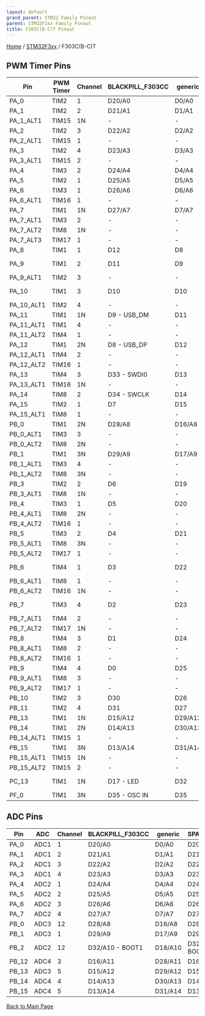 ```yaml
---
layout: default
grand_parent: STM32 Family Pinout
parent: STM32F3xx Family Pinout
title: F303C(B-C)T Pinout
---
```


[Home](../../index.md) / [STM32F3xx](../index.md) / F303C(B-C)T

## PWM Timer Pins

| Pin | PWM Timer | Channel | BLACKPILL_F303CC | generic | SPARKY_F303CC |
| --- | --- | --- | --- | --- | --- |
| PA_0 | TIM2 | 1 | D20/A0 | D0/A0 | D20/A0 |
| PA_1 | TIM2 | 2 | D21/A1 | D1/A1 | D21/A1 |
| PA_1_ALT1 | TIM15 | 1N | - | - | - |
| PA_2 | TIM2 | 3 | D22/A2 | D2/A2 | D22/A2 |
| PA_2_ALT1 | TIM15 | 1 | - | - | - |
| PA_3 | TIM2 | 4 | D23/A3 | D3/A3 | D23/A3 - RCX |
| PA_3_ALT1 | TIM15 | 2 | - | - | - |
| PA_4 | TIM3 | 2 | D24/A4 | D4/A4 | D24/A4 |
| PA_5 | TIM2 | 1 | D25/A5 | D5/A5 | D25/A5 |
| PA_6 | TIM3 | 1 | D26/A6 | D6/A6 | D26/A6 |
| PA_6_ALT1 | TIM16 | 1 | - | - | - |
| PA_7 | TIM1 | 1N | D27/A7 | D7/A7 | D27/A7 |
| PA_7_ALT1 | TIM3 | 2 | - | - | - |
| PA_7_ALT2 | TIM8 | 1N | - | - | - |
| PA_7_ALT3 | TIM17 | 1 | - | - | - |
| PA_8 | TIM1 | 1 | D12 | D8 | D12 |
| PA_9 | TIM1 | 2 | D11 | D9 | D11 - SCL MPU-9150 |
| PA_9_ALT1 | TIM2 | 3 | - | - | - |
| PA_10 | TIM1 | 3 | D10 | D10 | D10 - SDA MPU-9150 |
| PA_10_ALT1 | TIM2 | 4 | - | - | - |
| PA_11 | TIM1 | 1N | D9  - USB_DM | D11 | D9  - USB_DM |
| PA_11_ALT1 | TIM1 | 4 | - | - | - |
| PA_11_ALT2 | TIM4 | 1 | - | - | - |
| PA_12 | TIM1 | 2N | D8  - USB_DP | D12 | D8  - USB_DP |
| PA_12_ALT1 | TIM4 | 2 | - | - | - |
| PA_12_ALT2 | TIM16 | 1 | - | - | - |
| PA_13 | TIM4 | 3 | D33 - SWDI0 | D13 | D33 - SWDI0 |
| PA_13_ALT1 | TIM16 | 1N | - | - | - |
| PA_14 | TIM8 | 2 | D34 - SWCLK | D14 | D34 - SWCLK |
| PA_15 | TIM2 | 1 | D7 | D15 | D7 |
| PA_15_ALT1 | TIM8 | 1 | - | - | - |
| PB_0 | TIM1 | 2N | D28/A8 | D16/A8 | D28/A8 |
| PB_0_ALT1 | TIM3 | 3 | - | - | - |
| PB_0_ALT2 | TIM8 | 2N | - | - | - |
| PB_1 | TIM1 | 3N | D29/A9 | D17/A9 | D29/A9 |
| PB_1_ALT1 | TIM3 | 4 | - | - | - |
| PB_1_ALT2 | TIM8 | 3N | - | - | - |
| PB_3 | TIM2 | 2 | D6 | D19 | D6 |
| PB_3_ALT1 | TIM8 | 1N | - | - | - |
| PB_4 | TIM3 | 1 | D5 | D20 | D5  - LED_BLUE |
| PB_4_ALT1 | TIM8 | 2N | - | - | - |
| PB_4_ALT2 | TIM16 | 1 | - | - | - |
| PB_5 | TIM3 | 2 | D4 | D21 | D4  - LED_RED |
| PB_5_ALT1 | TIM8 | 3N | - | - | - |
| PB_5_ALT2 | TIM17 | 1 | - | - | - |
| PB_6 | TIM4 | 1 | D3 | D22 | D3  - UART1_TX or I2C1_SCL |
| PB_6_ALT1 | TIM8 | 1 | - | - | - |
| PB_6_ALT2 | TIM16 | 1N | - | - | - |
| PB_7 | TIM3 | 4 | D2 | D23 | D2  - UART1_RX or I2C1_SDC |
| PB_7_ALT1 | TIM4 | 2 | - | - | - |
| PB_7_ALT2 | TIM17 | 1N | - | - | - |
| PB_8 | TIM4 | 3 | D1 | D24 | D1  - CAN_RX |
| PB_8_ALT1 | TIM8 | 2 | - | - | - |
| PB_8_ALT2 | TIM16 | 1 | - | - | - |
| PB_9 | TIM4 | 4 | D0 | D25 | D0  - CAN_TX |
| PB_9_ALT1 | TIM8 | 3 | - | - | - |
| PB_9_ALT2 | TIM17 | 1 | - | - | - |
| PB_10 | TIM2 | 3 | D30 | D26 | D30 - UART3_TX |
| PB_11 | TIM2 | 4 | D31 | D27 | D31 - UART3_RX |
| PB_13 | TIM1 | 1N | D15/A12 | D29/A12 | D15/A12 |
| PB_14 | TIM1 | 2N | D14/A13 | D30/A13 | D14/A13 |
| PB_14_ALT1 | TIM15 | 1 | - | - | - |
| PB_15 | TIM1 | 3N | D13/A14 | D31/A14 | D13/A14 |
| PB_15_ALT1 | TIM15 | 1N | - | - | - |
| PB_15_ALT2 | TIM15 | 2 | - | - | - |
| PC_13 | TIM1 | 1N | D17 - LED | D32 | D17 - LED on Bluepill Board |
| PF_0 | TIM1 | 3N | D35 - OSC IN | D35 | D35 - OSC IN |


## ADC Pins

| Pin | ADC | Channel | BLACKPILL_F303CC | generic | SPARKY_F303CC |
| --- | --- | --- | --- | --- | --- |
| PA_0 | ADC1 | 1 | D20/A0 | D0/A0 | D20/A0 |
| PA_1 | ADC1 | 2 | D21/A1 | D1/A1 | D21/A1 |
| PA_2 | ADC1 | 3 | D22/A2 | D2/A2 | D22/A2 |
| PA_3 | ADC1 | 4 | D23/A3 | D3/A3 | D23/A3 - RCX |
| PA_4 | ADC2 | 1 | D24/A4 | D4/A4 | D24/A4 |
| PA_5 | ADC2 | 2 | D25/A5 | D5/A5 | D25/A5 |
| PA_6 | ADC2 | 3 | D26/A6 | D6/A6 | D26/A6 |
| PA_7 | ADC2 | 4 | D27/A7 | D7/A7 | D27/A7 |
| PB_0 | ADC3 | 12 | D28/A8 | D16/A8 | D28/A8 |
| PB_1 | ADC3 | 1 | D29/A9 | D17/A9 | D29/A9 |
| PB_2 | ADC2 | 12 | D32/A10 - BOOT1 | D18/A10 | D32/A10 - BOOT1 |
| PB_12 | ADC4 | 3 | D16/A11 | D28/A11 | D16/A11 |
| PB_13 | ADC3 | 5 | D15/A12 | D29/A12 | D15/A12 |
| PB_14 | ADC4 | 4 | D14/A13 | D30/A13 | D14/A13 |
| PB_15 | ADC4 | 5 | D13/A14 | D31/A14 | D13/A14 |


[Back to Main Page](../../index.md)